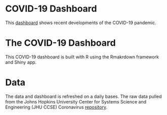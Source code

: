 # COVID-19 Dashboard 
This [dashboard](https://nguyenquocduong.shinyapps.io/NCKH/) shows recent developments of the COVID-19 pandemic.

# The COVID-19 Dashboard

This COVID-19 dashboard is built with R using the Rmakrdown framework and Shiny app.

# Data

The data and dashboard is refreshed on a daily bases. The raw data pulled from the Johns Hopkins University Center for Systems Science and Engineering (JHU CCSE) Coronavirus [repository](https://github.com/CSSEGISandData/COVID-19).
